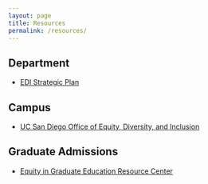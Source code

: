 ```yaml
---
layout: page
title: Resources
permalink: /resources/
---
```


## Department

- [EDI Strategic Plan](../files/EDIStrategicPlan-v0.5.pdf)

## Campus

- [UC San Diego Office of Equity, Diversity, and Inclusion](https://diversity.ucsd.edu/)

## Graduate Admissions

- [Equity in Graduate Education Resource Center](https://sites.google.com/igenetwork.org/equity-in-graduate-education/)